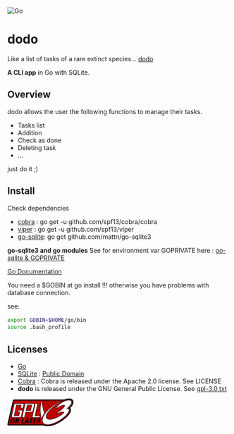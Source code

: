 ![Go](https://github.com/netapau/dodo/workflows/Go/badge.svg)
# dodo

Like a list of tasks of a rare extinct species... [dodo](<https://fr.wikipedia.org/wiki/Dodo_(oiseau)>)

__A CLI app__ in Go with SQLite.

## Overview

dodo allows the user the following functions to manage their tasks.

* Tasks list
* Addition
* Check as done
* Deleting task
* ...

just do it ;)

## Install

Check dependencies

* [cobra](https://github.com/spf13/cobra) : go get -u github.com/spf13/cobra/cobra
* [viper](https://github.com/spf13/viper) : go get -u github.com/spf13/viper
* [go-sqlite](github.com/mattn/go-sqlite3): go get github.com/mattn/go-sqlite3

__go-sqlite3 and go modules__
See for environment var GOPRIVATE here : [go-sqlite & GOPRIVATE](https://github.com/mattn/go-sqlite3/issues/755#issuecomment-555419067)

[Go Documentation](https://golang.org/doc/go1.13)

You need a $GOBIN at go install !!! otherwise you have problems with database connection.

see:

```bash
export GOBIN=$HOME/go/bin
source .bash_profile
```

## Licenses

* [Go](https://golang.org/LICENSE)
* [SQLite](https://www.sqlite.org) : [Public Domain](https://www.sqlite.org/copyright.html)
* [Cobra](https://github.com/spf13/cobra) : Cobra is released under the Apache 2.0 license. See LICENSE
* __dodo__ is released under the GNU General Public License. See [gpl-3.0.txt](./gpl-3.0.txt)

![Alt gplv3-or-later](./gplv3-or-later.png?raw=true "gplv3")
